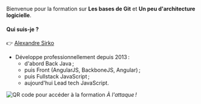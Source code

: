 Bienvenue pour la formation sur **Les bases de Git** et **Un peu d'architecture logicielle**.

#### Qui suis-je ?

:point_right: [Alexandre Sirko](https://www.alexandre.lets-code.fr/)

- Développe professionnellement depuis 2013 :
  - d'abord Back Java ;
  - puis Front (AngularJS, BackboneJS, Angular) ;
  - puis Fullstack JavaScript ;
  - aujourd'hui Lead tech JavaScript.

<img src="~/1.introduction/Formation_Angular.png" style="max-width: 300px" alt="QR code pour accéder à la formation"></img>
_À l'attaque !_
